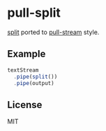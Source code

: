 # pull-split

[split](https://github.com/dominictarr/split) ported to
[pull-stream](https://github.com/dominictarr/pull-stream) style.

## Example

``` js
textStream
  .pipe(split())
  .pipe(output)
```

## License

MIT
